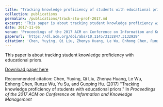 ```yaml
---
title: "Tracking knowledge proficiency of students with educational priors"
collection: publications
permalink: /publications/track-stu-prof-2017.md
excerpt: 'This paper is about tracking student knowledge proficiency with educational priors.'
date: 2017-11-06
venue: 'Proceedings of the 2017 ACM on Conference on Information and Knowledge Management (CIKM`2017)'
paperurl: 'https://dl.acm.org/doi/abs/10.1145/3132847.3132929'
citation: 'Chen, Yuying, Qi Liu, Zhenya Huang, Le Wu, Enhong Chen, Runze Wu, Yu Su, and Guoping Hu. &quot;Tracking knowledge proficiency of students with educational priors.&quot; In <i>Proceedings of the 2017 ACM on Conference on Information and Knowledge Management</i>, pp. 989-998. 2017.'
---
```

This paper is about tracking student knowledge proficiency with educational priors.

[Download paper here](http://home.ustc.edu.cn/~huangzhy/files/papers/YuyingChen-CIKM2017.pdf)

Recommended citation: Chen, Yuying, Qi Liu, Zhenya Huang, Le Wu, Enhong Chen, Runze Wu, Yu Su, and Guoping Hu. (2017) &quot;Tracking knowledge proficiency of students with educational priors.&quot; In <i>Proceedings of the 2017 ACM on Conference on Information and Knowledge Management</i>